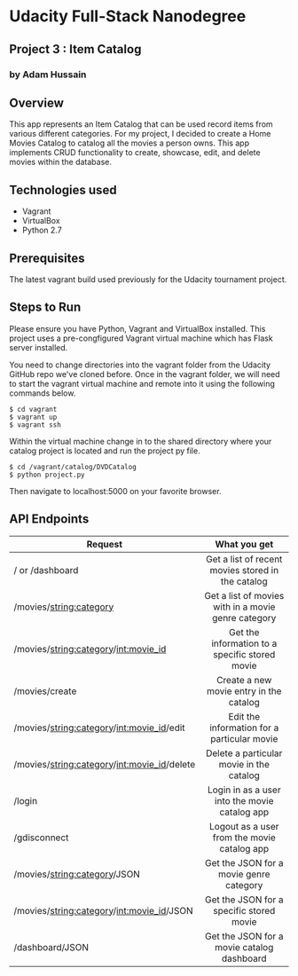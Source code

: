 # Udacity Full-Stack Nanodegree
## Project 3 : Item Catalog
### by Adam Hussain
## Overview

This app represents an Item Catalog that can be used record items from various different categories. For my project, I decided to create a Home Movies Catalog to catalog all the movies a person owns. This app implements CRUD functionality to create, showcase, edit, and delete movies within the database.

## Technologies used
- Vagrant
- VirtualBox
- Python 2.7

## Prerequisites
The latest vagrant build used previously for the Udacity tournament project.

## Steps to Run

Please ensure you have Python, Vagrant and VirtualBox installed. This project uses a pre-congfigured Vagrant virtual machine which has Flask server installed.

You need to change directories into the vagrant folder from the Udacity GitHub repo we've cloned before. Once in the vagrant folder, we will need to start the vagrant virtual machine and remote into it using the following commands below.

```
$ cd vagrant
$ vagrant up
$ vagrant ssh
```

Within the virtual machine change in to the shared directory where your catalog project is located and run the project py file.

```
$ cd /vagrant/catalog/DVDCatalog
$ python project.py
```

Then navigate to localhost:5000 on your favorite browser.

## API Endpoints
| Request | What you get | 
| ------------- |:-------------:|
| / or /dashboard | Get a list of recent movies stored in the catalog |
| /movies/<string:category> | Get a list of movies with in a movie genre category |
| /movies/<string:category>/<int:movie_id> | Get the information to a specific stored movie |
| /movies/create | Create a new movie entry in the catalog |
| /movies/<string:category>/<int:movie_id>/edit | Edit the information for a particular movie |
| /movies/<string:category>/<int:movie_id>/delete | Delete a particular movie in the catalog |
| /login | Login in as a user into the movie catalog app |
| /gdisconnect | Logout as a user from the movie catalog app |
| /movies/<string:category>/JSON | Get the JSON for a movie genre category |
| /movies/<string:category>/<int:movie_id>/JSON | Get the JSON for a specific stored movie |
| /dashboard/JSON | Get the JSON for a movie catalog dashboard |
